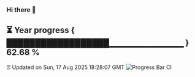 ### Hi there 👋
⏳ Year progress { ██████████████████▁▁▁▁▁▁▁▁▁▁▁▁ } 62.68 %
---
⏰ Updated on Sun, 17 Aug 2025 18:28:07 GMT
![Progress Bar CI](https://github.com/liununu/liununu/workflows/Progress%20Bar%20CI/badge.svg)
